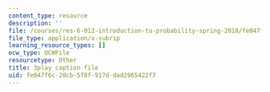 ```yaml
---
content_type: resource
description: ''
file: /courses/res-6-012-introduction-to-probability-spring-2018/fe047f6c20cb5f8f917ddad2965422f7_aNLEnFtWwhg.vtt
file_type: application/x-subrip
learning_resource_types: []
ocw_type: OCWFile
resourcetype: Other
title: 3play caption file
uid: fe047f6c-20cb-5f8f-917d-dad2965422f7
---
```

